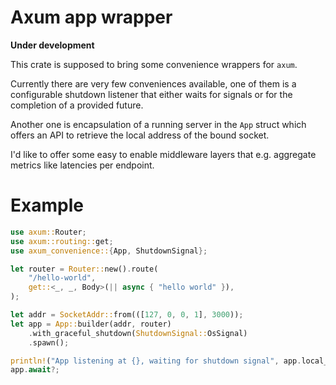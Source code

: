 # Axum app wrapper

**Under development**

This crate is supposed to bring some convenience wrappers for `axum`.

Currently there are very few conveniences available, one of them is a configurable shutdown
listener that either waits for signals or for the completion of a provided future.

Another one is encapsulation of a running server in the `App` struct which offers an API to
retrieve the local address of the bound socket.

I'd like to offer some easy to enable middleware layers that e.g. aggregate metrics like latencies
per endpoint.


# Example

```rust
use axum::Router;
use axum::routing::get;
use axum_convenience::{App, ShutdownSignal};

let router = Router::new().route(
    "/hello-world",
    get::<_, _, Body>(|| async { "hello world" }),
);

let addr = SocketAddr::from(([127, 0, 0, 1], 3000));
let app = App::builder(addr, router)
    .with_graceful_shutdown(ShutdownSignal::OsSignal)
    .spawn();

println!("App listening at {}, waiting for shutdown signal", app.local_addr());
app.await?;
```
